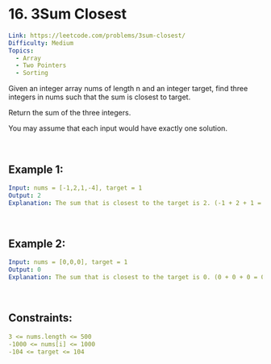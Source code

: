 # 16. 3Sum Closest

```yaml
Link: https://leetcode.com/problems/3sum-closest/
Difficulty: Medium
Topics:
  - Array
  - Two Pointers
  - Sorting
```

Given an integer array nums of length n and an integer target, find three integers in nums such that the sum is closest to target.

Return the sum of the three integers.

You may assume that each input would have exactly one solution.

<br>

## Example 1:

```yaml
Input: nums = [-1,2,1,-4], target = 1
Output: 2
Explanation: The sum that is closest to the target is 2. (-1 + 2 + 1 = 2).
```

<br>

## Example 2:

```yaml
Input: nums = [0,0,0], target = 1
Output: 0
Explanation: The sum that is closest to the target is 0. (0 + 0 + 0 = 0).
```

<br>

## Constraints:

```yaml
3 <= nums.length <= 500
-1000 <= nums[i] <= 1000
-104 <= target <= 104
```

